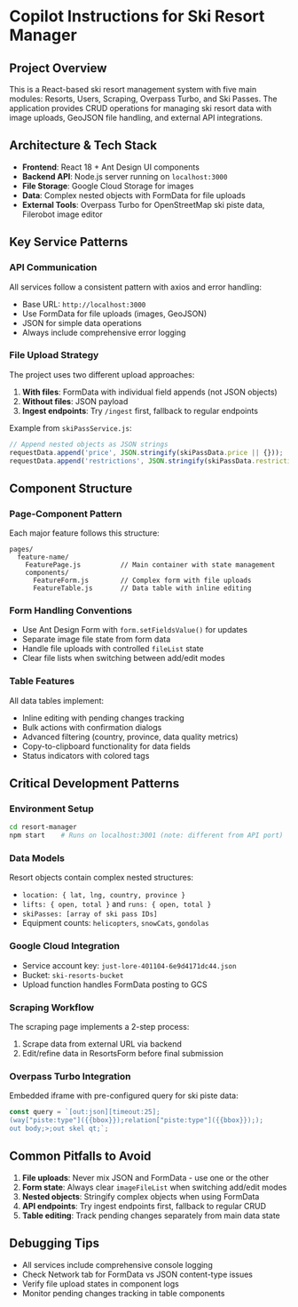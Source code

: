 # Copilot Instructions for Ski Resort Manager

## Project Overview
This is a React-based ski resort management system with five main modules: Resorts, Users, Scraping, Overpass Turbo, and Ski Passes. The application provides CRUD operations for managing ski resort data with image uploads, GeoJSON file handling, and external API integrations.

## Architecture & Tech Stack
- **Frontend**: React 18 + Ant Design UI components
- **Backend API**: Node.js server running on `localhost:3000`  
- **File Storage**: Google Cloud Storage for images
- **Data**: Complex nested objects with FormData for file uploads
- **External Tools**: Overpass Turbo for OpenStreetMap ski piste data, Filerobot image editor

## Key Service Patterns

### API Communication
All services follow a consistent pattern with axios and error handling:
- Base URL: `http://localhost:3000`
- Use FormData for file uploads (images, GeoJSON)
- JSON for simple data operations
- Always include comprehensive error logging

### File Upload Strategy
The project uses two different upload approaches:
1. **With files**: FormData with individual field appends (not JSON objects)
2. **Without files**: JSON payload
3. **Ingest endpoints**: Try `/ingest` first, fallback to regular endpoints

Example from `skiPassService.js`:
```javascript
// Append nested objects as JSON strings
requestData.append('price', JSON.stringify(skiPassData.price || {}));
requestData.append('restrictions', JSON.stringify(skiPassData.restrictions || {}));
```

## Component Structure

### Page-Component Pattern
Each major feature follows this structure:
```
pages/
  feature-name/
    FeaturePage.js          // Main container with state management
    components/
      FeatureForm.js        // Complex form with file uploads
      FeatureTable.js       // Data table with inline editing
```

### Form Handling Conventions
- Use Ant Design Form with `form.setFieldsValue()` for updates
- Separate image file state from form data
- Handle file uploads with controlled `fileList` state
- Clear file lists when switching between add/edit modes

### Table Features
All data tables implement:
- Inline editing with pending changes tracking
- Bulk actions with confirmation dialogs
- Advanced filtering (country, province, data quality metrics)
- Copy-to-clipboard functionality for data fields
- Status indicators with colored tags

## Critical Development Patterns

### Environment Setup
```bash
cd resort-manager
npm start    # Runs on localhost:3001 (note: different from API port)
```

### Data Models
Resort objects contain complex nested structures:
- `location: { lat, lng, country, province }`
- `lifts: { open, total }` and `runs: { open, total }`
- `skiPasses: [array of ski pass IDs]`
- Equipment counts: `helicopters`, `snowCats`, `gondolas`

### Google Cloud Integration
- Service account key: `just-lore-401104-6e9d4171dc44.json`
- Bucket: `ski-resorts-bucket`
- Upload function handles FormData posting to GCS

### Scraping Workflow
The scraping page implements a 2-step process:
1. Scrape data from external URL via backend
2. Edit/refine data in ResortsForm before final submission

### Overpass Turbo Integration
Embedded iframe with pre-configured query for ski piste data:
```javascript
const query = `[out:json][timeout:25];
(way["piste:type"]({{bbox}});relation["piste:type"]({{bbox}}););
out body;>;out skel qt;`;
```

## Common Pitfalls to Avoid
1. **File uploads**: Never mix JSON and FormData - use one or the other
2. **Form state**: Always clear `imageFileList` when switching add/edit modes
3. **Nested objects**: Stringify complex objects when using FormData
4. **API endpoints**: Try ingest endpoints first, fallback to regular CRUD
5. **Table editing**: Track pending changes separately from main data state

## Debugging Tips
- All services include comprehensive console logging
- Check Network tab for FormData vs JSON content-type issues
- Verify file upload states in component logs
- Monitor pending changes tracking in table components